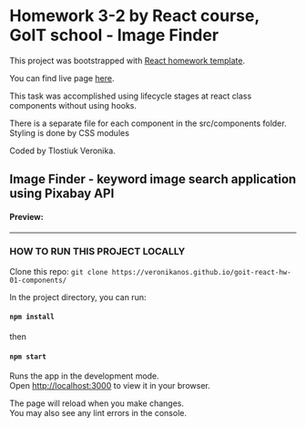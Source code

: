 # Homework 3-2 by React course, GoIT school - Image Finder

This project was bootstrapped with
[React homework template](https://github.com/goitacademy/react-homework-template).

You can find live page
[here](https://veronikanos.github.io/goit-react-hw-03-image-finder/).

This task was accomplished using lifecycle stages at react class components without using hooks.

There is a separate file for each component in the src/components folder. 
Styling is done by CSS modules

Coded by Tlostiuk Veronika.

## Image Finder - keyword image search application using Pixabay API

#### Preview:



---

### HOW TO RUN THIS PROJECT LOCALLY

Clone this repo:
`git clone https://veronikanos.github.io/goit-react-hw-01-components/`

In the project directory, you can run:

#### `npm install`

then

#### `npm start`

Runs the app in the development mode.\
Open [http://localhost:3000](http://localhost:3000) to view it in your browser.

The page will reload when you make changes.\
You may also see any lint errors in the console.
